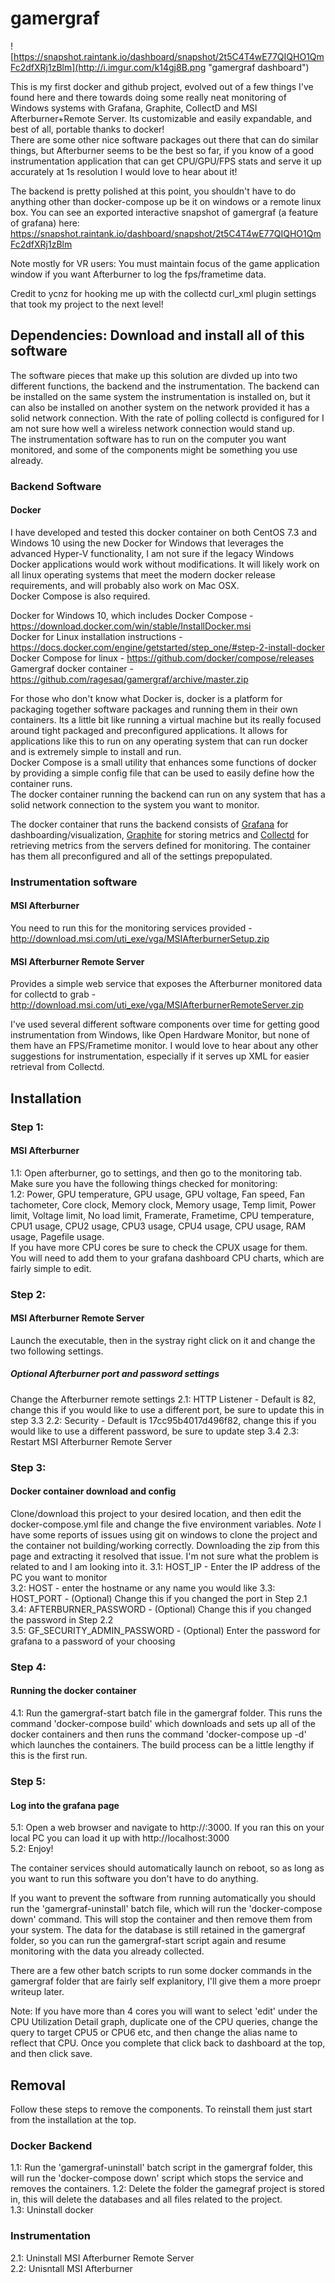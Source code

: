 # gamergraf 
![https://snapshot.raintank.io/dashboard/snapshot/2t5C4T4wE77QIQHO1QmFc2dfXRj1zBlm](http://i.imgur.com/k14gj8B.png "gamergraf dashboard")

This is my first docker and github project, evolved out of a few things I've found here and there towards doing some really neat monitoring of Windows systems with Grafana, Graphite, CollectD and MSI Afterburner+Remote Server. Its customizable and easily expandable, and best of all, portable thanks to docker!  
There are some other nice software packages out there that can do similar things, but Afterburner seems to be the best so far, if you know of a good instrumentation application that can get CPU/GPU/FPS stats and serve it up accurately at 1s resolution I would love to hear about it!
  
The backend is pretty polished at this point, you shouldn't have to do anything other than docker-compose up be it on windows or a remote linux box. You can see an exported interactive snapshot of gamergraf (a feature of grafana) here: https://snapshot.raintank.io/dashboard/snapshot/2t5C4T4wE77QIQHO1QmFc2dfXRj1zBlm  
  
Note mostly for VR users: You must maintain focus of the game application window if you want Afterburner to log the fps/frametime data. 
  
Credit to ycnz for hooking me up with the collectd curl_xml plugin settings that took my project to the next level!  
  
## Dependencies:  Download and install all of this software
The software pieces that make up this solution are divded up into two different functions, the backend and the instrumentation. The backend can be installed on the same system the instrumentation is installed on, but it can also be installed on another system on the network provided it has a solid network connection. With the rate of polling collectd is configured for I am not sure how well a wireless network connection would stand up.  
The instrumentation software has to run on the computer you want monitored, and some of the components might be something you use already.  
  
### Backend Software
#### Docker 
I have developed and tested this docker container on both CentOS 7.3 and Windows 10 using the new Docker for Windows that leverages the advanced Hyper-V functionality, I am not sure if the legacy Windows Docker applications would work without modifications. It will likely work on all linux operating systems that meet the modern docker release requirements, and will probably also work on Mac OSX.  
Docker Compose is also required.  
  
Docker for Windows 10, which includes Docker Compose - https://download.docker.com/win/stable/InstallDocker.msi  
Docker for Linux installation instructions - https://docs.docker.com/engine/getstarted/step_one/#step-2-install-docker  
Docker Compose for linux - https://github.com/docker/compose/releases  
Gamergraf docker container - https://github.com/ragesaq/gamergraf/archive/master.zip

For those who don't know what Docker is, docker is a platform for packaging together software packages and running them in their own containers. Its a little bit like running a virtual machine but its really focused around tight packaged and preconfigured applications. It allows for applications like this to run on any operating system that can run docker and is extremely simple to install and run.  
Docker Compose is a small utility that enhances some functions of docker by providing a simple config file that can be used to easily define how the container runs.  
The docker container running the backend can run on any system that has a solid network connection to the system you want to monitor.  
  
The docker container that runs the backend consists of [Grafana](http://www.grafana.com) for dashboarding/visualization, [Graphite](https://graphiteapp.org/) for storing metrics and [Collectd](https://collectd.org/) for retrieving metrics from the servers defined for monitoring. The container has them all preconfigured and all of the settings prepopulated.  
  
###  Instrumentation software
#### MSI Afterburner
You need to run this for the monitoring services provided - http://download.msi.com/uti_exe/vga/MSIAfterburnerSetup.zip
  
#### MSI Afterburner Remote Server
Provides a simple web service that exposes the Afterburner monitored data for collectd to grab - http://download.msi.com/uti_exe/vga/MSIAfterburnerRemoteServer.zip
  
I've used several different software components over time for getting good instrumentation from Windows, like Open Hardware Monitor, but none of them have an FPS/Frametime monitor. I would love to hear about any other suggestions for instrumentation, especially if it serves up XML for easier retrieval from Collectd.  
  
## Installation
### Step 1: 
#### MSI Afterburner
1.1: Open afterburner, go to settings, and then go to the monitoring tab. Make sure you have the following things checked for monitoring:  
1.2: Power, GPU temperature, GPU usage, GPU voltage, Fan speed, Fan tachometer, Core clock, Memory clock, Memory usage, Temp limit, Power limit, Voltage limit, No load limit, Framerate, Frametime, CPU temperature, CPU1 usage, CPU2 usage, CPU3 usage, CPU4 usage, CPU usage, RAM usage, Pagefile usage.  
If you have more CPU cores be sure to check the CPUX usage for them. You will need to add them to your grafana dashboard CPU charts, which are fairly simple to edit.    
### Step 2:
#### MSI Afterburner Remote Server
Launch the executable, then in the systray right click on it and change the two following settings.  
##### Optional Afterburner port and password settings
Change the Afterburner remote settings
2.1: HTTP Listener - Default is 82, change this if you would like to use a different port, be sure to update this in step 3.3
2.2: Security - Default is 17cc95b4017d496f82, change this if you would like to use a different password, be sure to update step 3.4
2.3: Restart MSI Afterburner Remote Server  
### Step 3:
#### Docker container download and config
Clone/download this project to your desired location, and then edit the docker-compose.yml file and change the five environment variables.  *Note* I have some reports of issues using git on windows to clone the project and the container not building/working correctly. Downloading the zip from this page and extracting it resolved that issue. I'm not sure what the problem is related to and I am looking into it.
3.1: HOST_IP - Enter the IP address of the PC you want to monitor  
3.2: HOST - enter the hostname or any name you would like
3.3: HOST_PORT - (Optional) Change this if you changed the port in Step 2.1  
3.4: AFTERBURNER_PASSWORD - (Optional) Change this if you changed the password in Step 2.2  
3.5: GF_SECURITY_ADMIN_PASSWORD - (Optional) Enter the password for grafana to a password of your choosing  
### Step 4:
#### Running the docker container
4.1: Run the gamergraf-start batch file in the gamergraf folder. This runs the command 'docker-compose build' which downloads and sets up all of the docker containers and then runs the command 'docker-compose up -d' which launches the containers. The build process can be a little lengthy if this is the first run.  
### Step 5:
#### Log into the grafana page
5.1: Open a web browser and navigate to http://<ip address of system running docker>:3000. If you ran this on your local PC you can load it up with http://localhost:3000  
5.2: Enjoy!  
  
The container services should automatically launch on reboot, so as long as you want to run this software you don't have to do anything.
  
If you want to prevent the software from running automatically you should run the 'gamergraf-uninstall' batch file, which will run the 'docker-compose down' command. This will stop the container and then remove them from your system. The data for the database is still retained in the gamergraf folder, so you can run the gamergraf-start script again and resume monitoring with the data you already collected.  
  
There are a few other batch scripts to run some docker commands in the gamergraf folder that are fairly self explanitory, I'll give them a more proepr writeup later.  
  
Note: If you have more than 4 cores you will want to select 'edit' under the CPU Utilization Detail graph, duplicate one of the CPU queries, change the query to target CPU5 or CPU6 etc, and then change the alias name to reflect that CPU. Once you complete that click back to dashboard at the top, and then click save.  
  
## Removal
Follow these steps to remove the components. To reinstall them just start from the installation at the top.  
### Docker Backend  
1.1: Run the 'gamergraf-uninstall' batch script in the gamergraf folder, this will run the 'docker-compose down' script which stops the service and removes the containers.
1.2: Delete the folder the gamegraf project is stored in, this will delete the databases and all files related to the project.  
1.3: Uninstall docker  
### Instrumentation
2.1: Uninstall MSI Afterburner Remote Server  
2.2: Unisntall MSI Afterburner  
